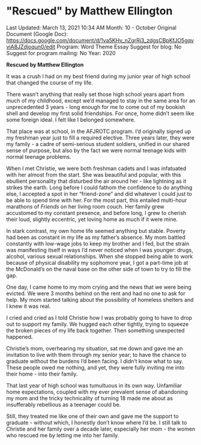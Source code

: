 # "Rescued" by Matthew Ellington

Last Updated: March 13, 2021 10:34 AM
Month: 10 - October
Original Document (Google Doc): https://docs.google.com/document/d/1va5KHv_nZqrRj3_zdgsCBpKfJO5gqvviA8JZdjoqun0/edit
Program: Word Theme Essay
Suggest for blog: No
Suggest for program mailing: No
Year: 2020

**Rescued by Matthew Ellington**

It was a crush I had on my best friend during my junior year of high school that changed the course of my life.

There wasn’t anything that really set those high school years apart from much of my childhood, except we’d managed to stay in the same area for an unprecedented 3 years - long enough for me to come out of my bookish shell and develop my first solid friendships. For once, home didn’t seem like some foreign ideal. I felt like I belonged somewhere.

That place was at school, in the AFJROTC program. I’d originally signed up my freshman year just to fill a required elective. Three years later, they were my family - a cadre of semi-serious student soldiers, unified in our shared sense of purpose, but also by the fact we were normal teenage kids with normal teenage problems.

When I met Christie, we were both freshman cadets and I was infatuated with her almost from the start. She was beautiful and popular, with this ebullient personality that disturbed the air around her - like lightning as it strikes the earth. Long before I could fathom the confidence to do anything else, I accepted a spot in her “friend-zone” and did whatever I could just to be able to spend time with her. For the most part, this entailed multi-hour marathons of *Friends* on her living room couch. Her family grew accustomed to my constant presence, and before long, I grew to cherish their loud, slightly eccentric, yet loving home as much if it were mine.

In stark contrast, my own home life seemed anything but stable. Poverty had been as constant in my life as my father’s absence. My mom battled constantly with low-wage jobs to keep my brother and I fed, but the strain was manifesting itself in ways I’d never noticed when I was younger: drugs, alcohol, various sexual relationships. When she stopped being able to work because of physical disability my sophomore year, I got a part-time job at the McDonald’s on the naval base on the other side of town to try to fill the gap.

One day, I came home to my mom crying and the news that we were being evicted. We were 3 months behind on the rent and had no one to ask for help. My mom started talking about the possibility of homeless shelters and I knew it was real.

I cried and cried as I told Christie how I was probably going to have to drop out to support my family. We hugged each other tightly, trying to squeeze the broken pieces of my life back together. Then something unexpected happened.

Christie’s mom, overhearing my situation, sat me down and gave me an invitation to live with them through my senior year; to have the chance to graduate without the burdens I’d been facing. I didn’t know what to say. These people owed me nothing, and yet, they were fully inviting me into their home - into their family.

That last year of high school was tumultuous in its own way. Unfamiliar home expectations, coupled with my ever prevalent sense of abandoning my mom and the tricky technicality of turning 18 made me about as insufferably rebellious as a teenager could be.

Still, they treated me like one of their own and gave me the support to graduate - without which, I honestly don’t know where I’d be. I still talk to Christie and her family over a decade later, especially her mom - the women who rescued me by letting me into her family.